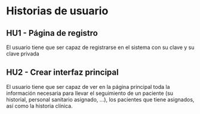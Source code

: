 # Historias de usuario

## HU1 - Página de registro

  El usuario tiene que ser capaz de registrarse en el sistema con su clave y su clave privada

## HU2 - Crear interfaz principal

  El usuario tiene que ser capaz de ver en la página principal toda la información necesaria para llevar el seguimiento de un paciente (su historial, personal sanitario asignado, ...), los pacientes que tiene asignados, así como la historia clínica.

